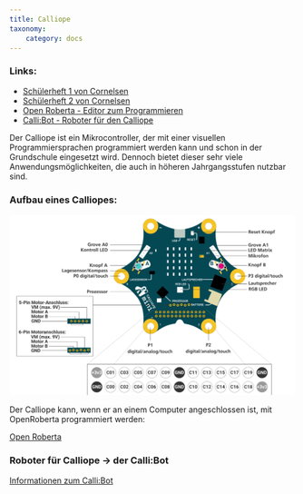 ```yaml
---
title: Calliope
taxonomy:
    category: docs
---
```

### Links:
- [Schülerheft 1 von Cornelsen](../../cornelsen-schuelermaterial-1.pdf)
- [Schülerheft 2 von Cornelsen](../../cornelsen-schuelermaterial-2.pdf)
- [Open Roberta - Editor zum Programmieren](https://lab.open-roberta.org/)
- [Calli:Bot - Roboter für den Calliope](./01callibot)


Der Calliope ist ein Mikrocontroller, der mit einer visuellen Programmiersprachen programmiert werden kann und schon in der Grundschule eingesetzt wird. Dennoch bietet dieser sehr viele Anwendungsmöglichkeiten, die auch in höheren Jahrgangsstufen nutzbar sind.
### Aufbau eines Calliopes:
![Calliope](../../images/calliope.png)

Der Calliope kann, wenn er an einem Computer angeschlossen ist, mit OpenRoberta programmiert werden:

[Open Roberta](https://lab.open-roberta.org/)

### Roboter für Calliope -> der Calli:Bot
[Informationen zum Calli:Bot](./01callibot)